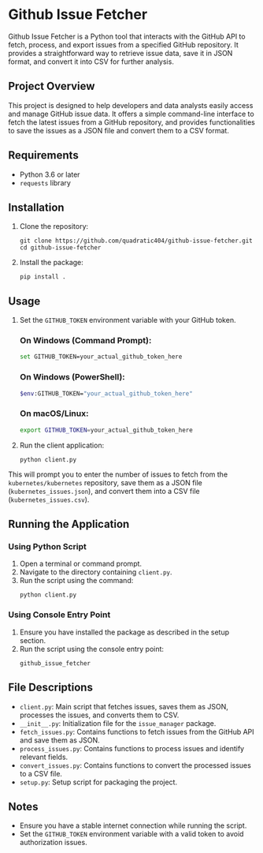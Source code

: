 # Github Issue Fetcher

Github Issue Fetcher is a Python tool that interacts with the GitHub API to fetch, process, and export issues from a specified GitHub repository.
It provides a straightforward way to retrieve issue data, save it in JSON format, and convert it into CSV for further analysis.

## Project Overview

This project is designed to help developers and data analysts easily access and manage GitHub issue data. 
It offers a simple command-line interface to fetch the latest issues from a GitHub repository, and provides functionalities to save the issues as a JSON file and convert them to a CSV format. 

## Requirements

- Python 3.6 or later
- `requests` library

## Installation

1. Clone the repository:
    ```
    git clone https://github.com/quadratic404/github-issue-fetcher.git
    cd github-issue-fetcher
    ```

2. Install the package:
    ```
    pip install .
    ```

## Usage

1. Set the `GITHUB_TOKEN` environment variable with your GitHub token.

    ### On Windows (Command Prompt):
    ```sh
    set GITHUB_TOKEN=your_actual_github_token_here
    ```

    ### On Windows (PowerShell):
    ```sh
    $env:GITHUB_TOKEN="your_actual_github_token_here"
    ```

    ### On macOS/Linux:
    ```sh
    export GITHUB_TOKEN=your_actual_github_token_here
    ```

2. Run the client application:
    ```
    python client.py
    ```

This will prompt you to enter the number of issues to fetch from the `kubernetes/kubernetes` repository, save them as a JSON file (`kubernetes_issues.json`), and convert them into a CSV file (`kubernetes_issues.csv`).

## Running the Application

### Using Python Script

1. Open a terminal or command prompt.
2. Navigate to the directory containing `client.py`.
3. Run the script using the command:
    ```
    python client.py
    ```

### Using Console Entry Point

1. Ensure you have installed the package as described in the setup section.
2. Run the script using the console entry point:
    ```
    github_issue_fetcher
    ```

## File Descriptions

- `client.py`: Main script that fetches issues, saves them as JSON, processes the issues, and converts them to CSV.
- `__init__.py`: Initialization file for the `issue_manager` package.
- `fetch_issues.py`: Contains functions to fetch issues from the GitHub API and save them as JSON.
- `process_issues.py`: Contains functions to process issues and identify relevant fields.
- `convert_issues.py`: Contains functions to convert the processed issues to a CSV file.
- `setup.py`: Setup script for packaging the project.

## Notes

- Ensure you have a stable internet connection while running the script.
- Set the `GITHUB_TOKEN` environment variable with a valid token to avoid authorization issues.
